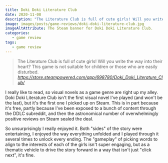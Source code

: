 ```yaml
---
title: Doki Doki Literature Club
date: 2020-11-08
description: "The Literature Club is full of cute girls! Will you write the way into their heart? This game is not suitable for children or those who are easily disturbed."
image: images/posts/game-reviews/doki-doki-literature-club.jpg
imageAltAttribute: The Steam banner for Doki Doki Literature Club. 
categories:
   - game review
tags:
   - game review
---
```


> The Literature Club is full of cute girls! Will you write the way into their heart? This game is not suitable for children or those who are easily disturbed.  
> _https://store.steampowered.com/app/698780/Doki_Doki_Literature_Club/_

I really like to read, so visual novels as a game genre are right up my alley. Doki Doki Literature Club isn't the first visual novel I've played (and won't be the last), but it's the first one I picked up on Steam. This is in part because it's free, partly because I've been exposed to a bunch of content through the DDLC subreddit, and then the astronomical number of overwhelmingly positive reviews on Steam sealed the deal. 

So unsurprisingly I really enjoyed it. Both "sides" of the story were entertaining, I enjoyed the way everything unfolded and I played through it several times to unlock every ending. The "gameplay" of picking words to align to the interests of each of the girls isn't super engaging, but as a thematic vehicle to drive the story forward in a way that isn't just "click next", it's fine. 
